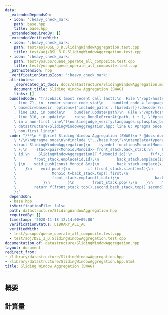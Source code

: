 ```yaml
---
data:
  _extendedDependsOn:
  - icon: ':heavy_check_mark:'
    path: base.hpp
    title: base.hpp
  _extendedRequiredBy: []
  _extendedVerifiedWith:
  - icon: ':heavy_check_mark:'
    path: test/aoj/DSL_3_D.SlidingWindowAggregation.test.cpp
    title: test/aoj/DSL_3_D.SlidingWindowAggregation.test.cpp
  - icon: ':heavy_check_mark:'
    path: test/yosupo/queue_operate_all_composite.test.cpp
    title: test/yosupo/queue_operate_all_composite.test.cpp
  _pathExtension: hpp
  _verificationStatusIcon: ':heavy_check_mark:'
  attributes:
    _deprecated_at_docs: docs/datastructure/SlidingWindowAggregation.md
    document_title: Sliding Window Aggregation (SWAG)
    links: []
  bundledCode: "Traceback (most recent call last):\n  File \"/opt/hostedtoolcache/Python/3.9.0/x64/lib/python3.9/site-packages/onlinejudge_verify/documentation/build.py\"\
    , line 71, in _render_source_code_stat\n    bundled_code = language.bundle(stat.path,\
    \ basedir=basedir, options={'include_paths': [basedir]}).decode()\n  File \"/opt/hostedtoolcache/Python/3.9.0/x64/lib/python3.9/site-packages/onlinejudge_verify/languages/cplusplus.py\"\
    , line 193, in bundle\n    bundler.update(path)\n  File \"/opt/hostedtoolcache/Python/3.9.0/x64/lib/python3.9/site-packages/onlinejudge_verify/languages/cplusplus_bundle.py\"\
    , line 310, in update\n    raise BundleErrorAt(path, i + 1, \"#pragma once found\
    \ in a non-first line\")\nonlinejudge_verify.languages.cplusplus_bundle.BundleErrorAt:\
    \ datastructure/SlidingWindowAggregation.hpp: line 6: #pragma once found in a\
    \ non-first line\n"
  code: "/**\n * @brief Sliding Window Aggregation (SWAG)\n * @docs docs/datastructure/SlidingWindowAggregation.md\n\
    \ */\n\n#pragma once\n\n#include \"../base.hpp\"\n\ntemplate<typename Monoid>\n\
    struct SlidingWindowAggregation{\n    typedef function<Monoid(Monoid,Monoid)>\
    \ F;\n    stack<pair<Monoid,Monoid>> front_stack,back_stack;\n    F f;\n    Monoid\
    \ id;\n    SlidingWindowAggregation(F f,Monoid id):\n        f(f),id(id),front_stack(),back_stack(){\n\
    \        front_stack.emplace(id,id);\n        back_stack.emplace(id,id);\n   \
    \ }\n    void push(const Monoid &x){\n        back_stack.emplace(x,f(back_stack.top().second,x));\n\
    \    }\n    void pop(){\n        if (front_stack.size()==1){\n            while(1<back_stack.size()){\n\
    \                Monoid t=back_stack.top().first;\n                Monoid calc=f(t,front_stack.top().second);\n\
    \                front_stack.emplace(t,calc);\n                back_stack.pop();\n\
    \            }\n        }\n        front_stack.pop();\n    }\n    Monoid fold(){\n\
    \        return f(front_stack.top().second,back_stack.top().second);\n    }\n\
    };"
  dependsOn:
  - base.hpp
  isVerificationFile: false
  path: datastructure/SlidingWindowAggregation.hpp
  requiredBy: []
  timestamp: '2020-11-18 12:14:00+09:00'
  verificationStatus: LIBRARY_ALL_AC
  verifiedWith:
  - test/yosupo/queue_operate_all_composite.test.cpp
  - test/aoj/DSL_3_D.SlidingWindowAggregation.test.cpp
documentation_of: datastructure/SlidingWindowAggregation.hpp
layout: document
redirect_from:
- /library/datastructure/SlidingWindowAggregation.hpp
- /library/datastructure/SlidingWindowAggregation.hpp.html
title: Sliding Window Aggregation (SWAG)
---
```

## 概要

## 計算量